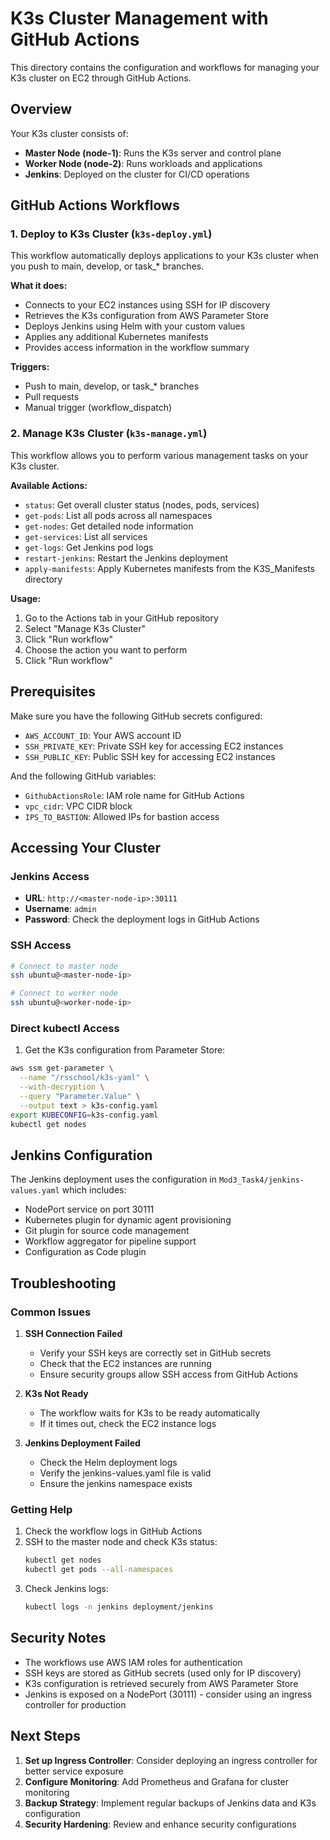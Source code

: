 # K3s Cluster Management with GitHub Actions

This directory contains the configuration and workflows for managing your K3s cluster on EC2 through GitHub Actions.

## Overview

Your K3s cluster consists of:
- **Master Node (node-1)**: Runs the K3s server and control plane
- **Worker Node (node-2)**: Runs workloads and applications
- **Jenkins**: Deployed on the cluster for CI/CD operations

## GitHub Actions Workflows

### 1. Deploy to K3s Cluster (`k3s-deploy.yml`)

This workflow automatically deploys applications to your K3s cluster when you push to main, develop, or task_* branches.

**What it does:**
- Connects to your EC2 instances using SSH for IP discovery
- Retrieves the K3s configuration from AWS Parameter Store
- Deploys Jenkins using Helm with your custom values
- Applies any additional Kubernetes manifests
- Provides access information in the workflow summary

**Triggers:**
- Push to main, develop, or task_* branches
- Pull requests
- Manual trigger (workflow_dispatch)

### 2. Manage K3s Cluster (`k3s-manage.yml`)

This workflow allows you to perform various management tasks on your K3s cluster.

**Available Actions:**
- `status`: Get overall cluster status (nodes, pods, services)
- `get-pods`: List all pods across all namespaces
- `get-nodes`: Get detailed node information
- `get-services`: List all services
- `get-logs`: Get Jenkins pod logs
- `restart-jenkins`: Restart the Jenkins deployment
- `apply-manifests`: Apply Kubernetes manifests from the K3S_Manifests directory

**Usage:**
1. Go to the Actions tab in your GitHub repository
2. Select "Manage K3s Cluster"
3. Click "Run workflow"
4. Choose the action you want to perform
5. Click "Run workflow"

## Prerequisites

Make sure you have the following GitHub secrets configured:

- `AWS_ACCOUNT_ID`: Your AWS account ID
- `SSH_PRIVATE_KEY`: Private SSH key for accessing EC2 instances
- `SSH_PUBLIC_KEY`: Public SSH key for accessing EC2 instances

And the following GitHub variables:

- `GithubActionsRole`: IAM role name for GitHub Actions
- `vpc_cidr`: VPC CIDR block
- `IPS_TO_BASTION`: Allowed IPs for bastion access

## Accessing Your Cluster

### Jenkins Access
- **URL**: `http://<master-node-ip>:30111`
- **Username**: `admin`
- **Password**: Check the deployment logs in GitHub Actions

### SSH Access
```bash
# Connect to master node
ssh ubuntu@<master-node-ip>

# Connect to worker node
ssh ubuntu@<worker-node-ip>
```

### Direct kubectl Access
1. Get the K3s configuration from Parameter Store:
```bash
aws ssm get-parameter \
  --name "/rsschool/k3s-yaml" \
  --with-decryption \
  --query "Parameter.Value" \
  --output text > k3s-config.yaml
export KUBECONFIG=k3s-config.yaml
kubectl get nodes
```

## Jenkins Configuration

The Jenkins deployment uses the configuration in `Mod3_Task4/jenkins-values.yaml` which includes:

- NodePort service on port 30111
- Kubernetes plugin for dynamic agent provisioning
- Git plugin for source code management
- Workflow aggregator for pipeline support
- Configuration as Code plugin

## Troubleshooting

### Common Issues

1. **SSH Connection Failed**
   - Verify your SSH keys are correctly set in GitHub secrets
   - Check that the EC2 instances are running
   - Ensure security groups allow SSH access from GitHub Actions

2. **K3s Not Ready**
   - The workflow waits for K3s to be ready automatically
   - If it times out, check the EC2 instance logs

3. **Jenkins Deployment Failed**
   - Check the Helm deployment logs
   - Verify the jenkins-values.yaml file is valid
   - Ensure the jenkins namespace exists

### Getting Help

1. Check the workflow logs in GitHub Actions
2. SSH to the master node and check K3s status:
   ```bash
   kubectl get nodes
   kubectl get pods --all-namespaces
   ```
3. Check Jenkins logs:
   ```bash
   kubectl logs -n jenkins deployment/jenkins
   ```

## Security Notes

- The workflows use AWS IAM roles for authentication
- SSH keys are stored as GitHub secrets (used only for IP discovery)
- K3s configuration is retrieved securely from AWS Parameter Store
- Jenkins is exposed on a NodePort (30111) - consider using an ingress controller for production

## Next Steps

1. **Set up Ingress Controller**: Consider deploying an ingress controller for better service exposure
2. **Configure Monitoring**: Add Prometheus and Grafana for cluster monitoring
3. **Backup Strategy**: Implement regular backups of Jenkins data and K3s configuration
4. **Security Hardening**: Review and enhance security configurations 
